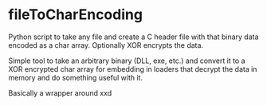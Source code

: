 # fileToCharEncoding
Python script to take any file and create a C header file with that binary data encoded as a char array. Optionally XOR encrypts the data. 


Simple tool to take an arbitrary binary (DLL, exe, etc.) 
and convert it to a XOR encrypted char array for embedding
in loaders that decrypt the data in memory and do something
useful with it. 

Basically a wrapper around xxd
